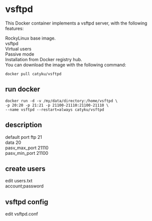 # vsftpd  
This Docker container implements a vsftpd server, with the following features: 

RockyLinux base image.  
vsftpd  
Virtual users  
Passive mode  
Installation from Docker registry hub.  
You can download the image with the following command:  

```
docker pull catyku/vsftpd
```

## run docker

```
docker run -d -v /my/data/directory:/home/vsftpd \
-p 20:20 -p 21:21 -p 21100-21110:21100-21110 \
--name vsftpd --restart=always catyku/vsftpd
```

## description

default port 
ftp 21  
data 20  
pasv_max_port 21110  
pasv_min_port 21100  

## create users  
edit users.txt  
account;password  

## vsftpd config  
edit vsftpd.conf  
